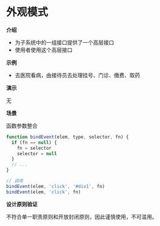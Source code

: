 # 外观模式

**介绍**

- 为子系统中的一组接口提供了一个高层接口
- 使用者使用这个高层接口



**示例**

- 去医院看病，由接待员去处理挂号、门诊、缴费、取药



**演示**

无



**场景**

函数参数整合

```js
function bindEvent(elem, type, selector, fn) {
  if (fn == null) {
    fn = selector
    selector = null
  }
  // ...
}

// 调用
bindEvent(elem, 'click', '#div1', fn)
bindEvent(elem, 'click', fn)
```



**设计原则验证**

不符合单一职责原则和开放封闭原则，因此谨慎使用，不可滥用。